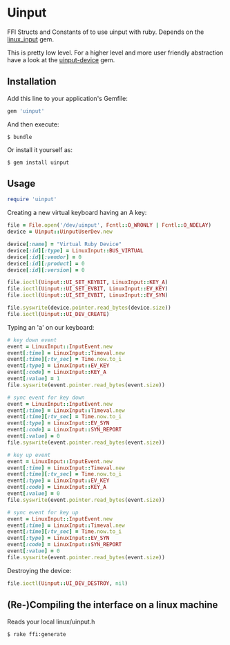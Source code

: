 # Uinput

FFI Structs and Constants of to use uinput with ruby. Depends on the [linux_input](http://github.com/christopheraue/ruby-linux_input)
gem.

This is pretty low level. For a higher level and more user friendly abstraction
have a look at the [uinput-device](http://github.com/christopheraue/ruby-uinput-device) gem.

## Installation

Add this line to your application's Gemfile:

```ruby
gem 'uinput'
```

And then execute:

    $ bundle

Or install it yourself as:

    $ gem install uinput

## Usage

```ruby
require 'uinput'
```

Creating a new virtual keyboard having an A key:

```ruby
file = File.open('/dev/uinput', Fcntl::O_WRONLY | Fcntl::O_NDELAY)
device = Uinput::UinputUserDev.new

device[:name] = "Virtual Ruby Device"
device[:id][:type] = LinuxInput::BUS_VIRTUAL
device[:id][:vendor] = 0
device[:id][:product] = 0
device[:id][:version] = 0

file.ioctl(Uinput::UI_SET_KEYBIT, LinuxInput::KEY_A)
file.ioctl(Uinput::UI_SET_EVBIT, LinuxInput::EV_KEY)
file.ioctl(Uinput::UI_SET_EVBIT, LinuxInput::EV_SYN)

file.syswrite(device.pointer.read_bytes(device.size))
file.ioctl(Uinput::UI_DEV_CREATE)
```

Typing an 'a' on our keyboard:

```ruby
# key down event
event = LinuxInput::InputEvent.new
event[:time] = LinuxInput::Timeval.new
event[:time][:tv_sec] = Time.now.to_i
event[:type] = LinuxInput::EV_KEY
event[:code] = LinuxInput::KEY_A
event[:value] = 1
file.syswrite(event.pointer.read_bytes(event.size))

# sync event for key down
event = LinuxInput::InputEvent.new
event[:time] = LinuxInput::Timeval.new
event[:time][:tv_sec] = Time.now.to_i
event[:type] = LinuxInput::EV_SYN
event[:code] = LinuxInput::SYN_REPORT
event[:value] = 0
file.syswrite(event.pointer.read_bytes(event.size))

# key up event
event = LinuxInput::InputEvent.new
event[:time] = LinuxInput::Timeval.new
event[:time][:tv_sec] = Time.now.to_i
event[:type] = LinuxInput::EV_KEY
event[:code] = LinuxInput::KEY_A
event[:value] = 0
file.syswrite(event.pointer.read_bytes(event.size))

# sync event for key up
event = LinuxInput::InputEvent.new
event[:time] = LinuxInput::Timeval.new
event[:time][:tv_sec] = Time.now.to_i
event[:type] = LinuxInput::EV_SYN
event[:code] = LinuxInput::SYN_REPORT
event[:value] = 0
file.syswrite(event.pointer.read_bytes(event.size))
```

Destroying the device:

```ruby
file.ioctl(Uinput::UI_DEV_DESTROY, nil)
```

## (Re-)Compiling the interface on a linux machine

Reads your local linux/uinput.h

```
$ rake ffi:generate
```
